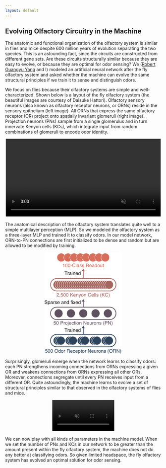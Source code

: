 ```yaml
---
layout: default
---
```


## Evolving Olfactory Circuitry in the Machine

The anatomic and functional organization of the olfactory system is similar in flies and mice despite 600 million years of evolution separating the two species. This is an astounding fact, since the circuits are constructed from different gene sets. Are these circuits structurally similar because they are easy to evolve, or because they are optimal for odor sensing? We ([Robert Guangyu Yang](https://www.simonsfoundation.org/team/robert-guangyu-yang/) and I) modeled an artificial neural network after the fly olfactory system and asked whether the machine can evolve the same structural principles if we train it to sense and distinguish odors.

We focus on flies because their olfactory systems are simple and well-characterized. Shown below is a layout of the fly olfactory system (the beautiful images are courtesy of Daisuke Hattori). Olfactory sensory neurons (also known as olfactory receptor neurons, or ORNs) reside in the sensory epithelium (left image). All ORNs that express the same olfactory receptor (OR) project onto spatially invariant glomeruli (right image). Projection neurons (PNs) sample from a single glomerulus and in turn innervate Kenyon cells (KCs), which integrate input from random combinations of glomeruli to encode odor identity.

<p align="center">
    <video id="video" width="500" autoplay loop controls muted="">
      <source src="/assets/movies/fly.mp4" type="video/mp4" />
    </video>
    <div class="clear"></div>
</p>

The anatomical description of the olfactory system translates quite well to a simple multilayer perception (MLP). So we modeled the olfactory system as a three-layer MLP and trained it to classify odors. In our model network, ORN-to-PN connections are first initialized to be dense and random but are allowed to be modified by training.

<p align="center">
  <img src="/assets/img/fly_model.png" alt="Logo" width="250" align="middle"/>
</p>

Surprisingly, glomeruli emerge when the network learns to classify odors: each PN strengthens incoming connections from ORNs expressing a given OR and weakens connections from ORNs expressing all other ORs. Moreover, connections segregate until every PN receives input from a different OR. Quite astoundingly, the machine learns to evolve a set of structural principles similar to that observed in the olfactory systems of flies and mice.

<p align="center">
    <video id="video" width="200" autoplay loop controls muted="">
      <source src="/assets/movies/weights.mp4" width="500" height="500" type="
      video/mp4" />
    </video>
    <div class="clear"></div>
</p>

We can now play with all kinds of parameters in the machine model. When we set the number of PNs and KCs in our network to be greater than the amount present within the fly olfactory system, the machine does not do any better at classifying odors. So given limited headspace, the fly olfactory system has evolved an optimal solution for odor sensing.
